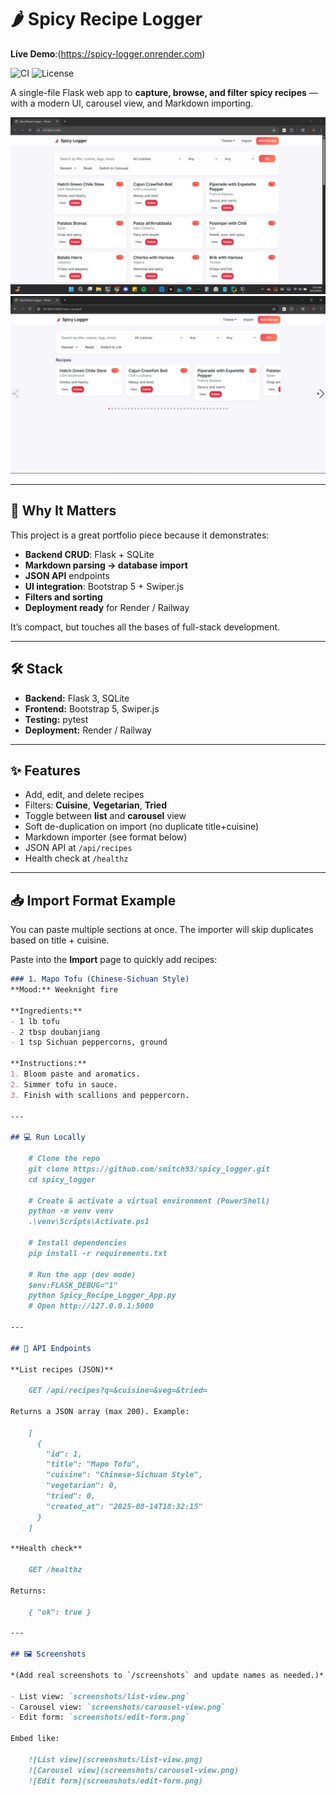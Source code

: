 # 🌶️ Spicy Recipe Logger

**Live Demo**:(https://spicy-logger.onrender.com)

![CI](https://img.shields.io/github/actions/workflow/status/smitch93/spicy_logger/ci.yml?branch=main)
![License](https://img.shields.io/badge/license-MIT-informational)

A single-file Flask web app to **capture, browse, and filter spicy recipes** — with a modern UI, carousel view, and Markdown importing.

![List View](screenshots/list_view.png)  
![Carousel View](screenshots/carousel_view.png)  

---

## 🚀 Why It Matters

This project is a great portfolio piece because it demonstrates:

- **Backend CRUD**: Flask + SQLite
- **Markdown parsing → database import**
- **JSON API** endpoints
- **UI integration**: Bootstrap 5 + Swiper.js
- **Filters and sorting**
- **Deployment ready** for Render / Railway

It’s compact, but touches all the bases of full-stack development.

---

## 🛠️ Stack

- **Backend:** Flask 3, SQLite
- **Frontend:** Bootstrap 5, Swiper.js
- **Testing:** pytest
- **Deployment:** Render / Railway

---

## ✨ Features

- Add, edit, and delete recipes  
- Filters: **Cuisine**, **Vegetarian**, **Tried**  
- Toggle between **list** and **carousel** view  
- Soft de-duplication on import (no duplicate title+cuisine)  
- Markdown importer (see format below)  
- JSON API at `/api/recipes`  
- Health check at `/healthz`

---

## 📥 Import Format Example

You can paste multiple sections at once.
The importer will skip duplicates based on title + cuisine.

Paste into the **Import** page to quickly add recipes:

```markdown
### 1. Mapo Tofu (Chinese-Sichuan Style)
**Mood:** Weeknight fire

**Ingredients:**
- 1 lb tofu
- 2 tbsp doubanjiang
- 1 tsp Sichuan peppercorns, ground

**Instructions:**
1. Bloom paste and aromatics.
2. Simmer tofu in sauce.
3. Finish with scallions and peppercorn.

---

## 💻 Run Locally

    # Clone the repo
    git clone https://github.com/smitch93/spicy_logger.git
    cd spicy_logger

    # Create & activate a virtual environment (PowerShell)
    python -m venv venv
    .\venv\Scripts\Activate.ps1

    # Install dependencies
    pip install -r requirements.txt

    # Run the app (dev mode)
    $env:FLASK_DEBUG="1"
    python Spicy_Recipe_Logger_App.py
    # Open http://127.0.0.1:5000

---

## 📡 API Endpoints

**List recipes (JSON)**

    GET /api/recipes?q=&cuisine=&veg=&tried=

Returns a JSON array (max 200). Example:

    [
      {
        "id": 1,
        "title": "Mapo Tofu",
        "cuisine": "Chinese-Sichuan Style",
        "vegetarian": 0,
        "tried": 0,
        "created_at": "2025-08-14T18:32:15"
      }
    ]

**Health check**

    GET /healthz

Returns:

    { "ok": true }

---

## 🖼 Screenshots

*(Add real screenshots to `/screenshots` and update names as needed.)*

- List view: `screenshots/list-view.png`  
- Carousel view: `screenshots/carousel-view.png`  
- Edit form: `screenshots/edit-form.png`

Embed like:

    ![List view](screenshots/list-view.png)
    ![Carousel view](screenshots/carousel-view.png)
    ![Edit form](screenshots/edit-form.png)
